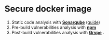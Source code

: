 # Secure docker image

1. Static code analysis with [**Sonarqube**](https://www.sonarsource.com/products/sonarqube/) ([guide](https://haithai91.medium.com/setup-sonarqube-with-docker-locally-5a567e315635))
2. Pre-build vulnerabilities analysis with [**npm**](https://docs.npmjs.com/cli/v10/commands/npm-audit)
3. Post-build vulnerabilities analysis with [**Grype**](https://github.com/anchore/grype) .
